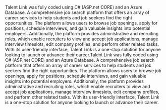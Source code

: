 Talent Link was fully coded using C# (ASP.net CORE) and an Azure Database. 
A comprehensive job search platform that offers an array of career services to help students and job seekers find the right opportunities. The platform allows users to browse job openings, apply for positions, schedule interviews, and gain valuable insights into potential employers. Additionally, the platform provides administrative and recruiting roles, which enable recruiters to view and accept job applications, manage interview timeslots, edit company profiles, and perform other related tasks. With its user-friendly interface, Talent Link is a one-stop solution for anyone looking to launch or advance their career.Talent Link was fully coded using C# (ASP.net CORE) and an Azure Database. A comprehensive job search platform that offers an array of career services to help students and job seekers find the right opportunities. The platform allows users to browse job openings, apply for positions, schedule interviews, and gain valuable insights into potential employers. Additionally, the platform provides administrative and recruiting roles, which enable recruiters to view and accept job applications, manage interview timeslots, edit company profiles, and perform other related tasks. With its user-friendly interface, Talent Link is a one-stop solution for anyone looking to launch or advance their career.
